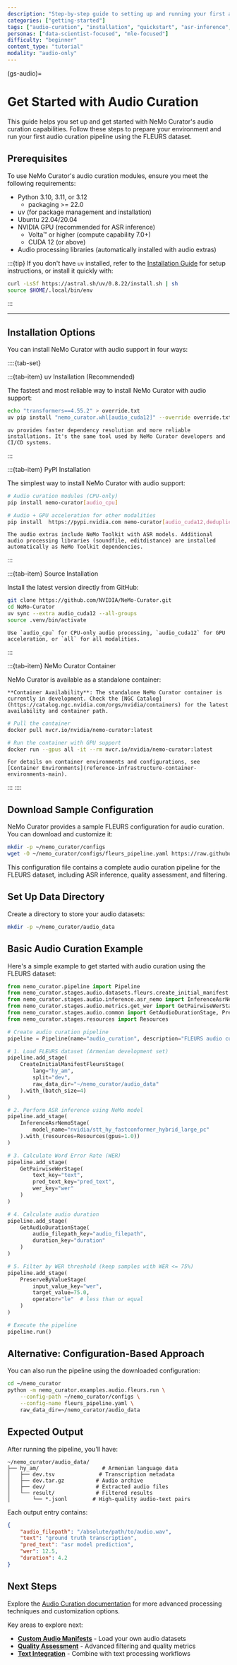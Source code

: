 ```yaml
---
description: "Step-by-step guide to setting up and running your first audio curation pipeline with NeMo Curator"
categories: ["getting-started"]
tags: ["audio-curation", "installation", "quickstart", "asr-inference", "quality-filtering", "nemo-toolkit"]
personas: ["data-scientist-focused", "mle-focused"]
difficulty: "beginner"
content_type: "tutorial"
modality: "audio-only"
---
```


(gs-audio)=

# Get Started with Audio Curation

This guide helps you set up and get started with NeMo Curator's audio curation capabilities. Follow these steps to prepare your environment and run your first audio curation pipeline using the FLEURS dataset.

## Prerequisites

To use NeMo Curator's audio curation modules, ensure you meet the following requirements:

* Python 3.10, 3.11, or 3.12
  * packaging >= 22.0
* uv (for package management and installation)
* Ubuntu 22.04/20.04
* NVIDIA GPU (recommended for ASR inference)
  * Volta™ or higher (compute capability 7.0+)
  * CUDA 12 (or above)
* Audio processing libraries (automatically installed with audio extras)


:::{tip}
If you don't have `uv` installed, refer to the [Installation Guide](../admin/installation.md) for setup instructions, or install it quickly with:

```bash
curl -LsSf https://astral.sh/uv/0.8.22/install.sh | sh
source $HOME/.local/bin/env
```

:::

---

## Installation Options

You can install NeMo Curator with audio support in four ways:

::::{tab-set}

:::{tab-item} uv Installation (Recommended)

The fastest and most reliable way to install NeMo Curator with audio support:

```bash
echo "transformers==4.55.2" > override.txt
uv pip install "nemo_curator.whl[audio_cuda12]" --override override.txt
```

```{note}
uv provides faster dependency resolution and more reliable installations. It's the same tool used by NeMo Curator developers and CI/CD systems.
```

:::

:::{tab-item} PyPI Installation

The simplest way to install NeMo Curator with audio support:

```bash
# Audio curation modules (CPU-only)
pip install nemo-curator[audio_cpu]

# Audio + GPU acceleration for other modalities
pip install  https://pypi.nvidia.com nemo-curator[audio_cuda12,deduplication_cuda12]
```

```{note}
The audio extras include NeMo Toolkit with ASR models. Additional audio processing libraries (soundfile, editdistance) are installed automatically as NeMo Toolkit dependencies.
```

:::

:::{tab-item} Source Installation

Install the latest version directly from GitHub:

```bash
git clone https://github.com/NVIDIA/NeMo-Curator.git
cd NeMo-Curator
uv sync --extra audio_cuda12 --all-groups
source .venv/bin/activate 
```

```{note}
Use `audio_cpu` for CPU-only audio processing, `audio_cuda12` for GPU acceleration, or `all` for all modalities.
```

:::

:::{tab-item} NeMo Curator Container

NeMo Curator is available as a standalone container:

```{warning}
**Container Availability**: The standalone NeMo Curator container is currently in development. Check the [NGC Catalog](https://catalog.ngc.nvidia.com/orgs/nvidia/containers) for the latest availability and container path.
```

```bash
# Pull the container
docker pull nvcr.io/nvidia/nemo-curator:latest

# Run the container with GPU support
docker run --gpus all -it --rm nvcr.io/nvidia/nemo-curator:latest
```

```{seealso}
For details on container environments and configurations, see [Container Environments](reference-infrastructure-container-environments-main).
```

:::
::::

## Download Sample Configuration

NeMo Curator provides a sample FLEURS configuration for audio curation. You can download and customize it:

```bash
mkdir -p ~/nemo_curator/configs
wget -O ~/nemo_curator/configs/fleurs_pipeline.yaml https://raw.githubusercontent.com/NVIDIA/NeMo-Curator/main/tutorials/audio/fleurs/pipeline.yaml
```

This configuration file contains a complete audio curation pipeline for the FLEURS dataset, including ASR inference, quality assessment, and filtering.

## Set Up Data Directory

Create a directory to store your audio datasets:

```bash
mkdir -p ~/nemo_curator/audio_data
```

## Basic Audio Curation Example

Here's a simple example to get started with audio curation using the FLEURS dataset:

```python
from nemo_curator.pipeline import Pipeline
from nemo_curator.stages.audio.datasets.fleurs.create_initial_manifest import CreateInitialManifestFleursStage
from nemo_curator.stages.audio.inference.asr_nemo import InferenceAsrNemoStage
from nemo_curator.stages.audio.metrics.get_wer import GetPairwiseWerStage
from nemo_curator.stages.audio.common import GetAudioDurationStage, PreserveByValueStage
from nemo_curator.stages.resources import Resources

# Create audio curation pipeline
pipeline = Pipeline(name="audio_curation", description="FLEURS audio curation with ASR and WER filtering")

# 1. Load FLEURS dataset (Armenian development set)
pipeline.add_stage(
    CreateInitialManifestFleursStage(
        lang="hy_am",
        split="dev", 
        raw_data_dir="~/nemo_curator/audio_data"
    ).with_(batch_size=4)
)

# 2. Perform ASR inference using NeMo model
pipeline.add_stage(
    InferenceAsrNemoStage(
        model_name="nvidia/stt_hy_fastconformer_hybrid_large_pc"
    ).with_(resources=Resources(gpus=1.0))
)

# 3. Calculate Word Error Rate (WER)
pipeline.add_stage(
    GetPairwiseWerStage(
        text_key="text",
        pred_text_key="pred_text", 
        wer_key="wer"
    )
)

# 4. Calculate audio duration
pipeline.add_stage(
    GetAudioDurationStage(
        audio_filepath_key="audio_filepath",
        duration_key="duration"
    )
)

# 5. Filter by WER threshold (keep samples with WER <= 75%)
pipeline.add_stage(
    PreserveByValueStage(
        input_value_key="wer",
        target_value=75.0,
        operator="le"  # less than or equal
    )
)

# Execute the pipeline
pipeline.run()
```

## Alternative: Configuration-Based Approach

You can also run the pipeline using the downloaded configuration:

```bash
cd ~/nemo_curator
python -m nemo_curator.examples.audio.fleurs.run \
    --config-path ~/nemo_curator/configs \
    --config-name fleurs_pipeline.yaml \
    raw_data_dir=~/nemo_curator/audio_data
```

## Expected Output

After running the pipeline, you'll have:

```text
~/nemo_curator/audio_data/
├── hy_am/                    # Armenian language data
│   ├── dev.tsv              # Transcription metadata
│   ├── dev.tar.gz          # Audio archive
│   ├── dev/                # Extracted audio files
│   └── result/             # Filtered results
│       └── *.jsonl        # High-quality audio-text pairs
```

Each output entry contains:

```json
{
    "audio_filepath": "/absolute/path/to/audio.wav",
    "text": "ground truth transcription",
    "pred_text": "asr model prediction", 
    "wer": 12.5,
    "duration": 4.2
}
```

## Next Steps

Explore the [Audio Curation documentation](audio-overview) for more advanced processing techniques and customization options.

Key areas to explore next:

* **[Custom Audio Manifests](../curate-audio/load-data/custom-manifests.md)** - Load your own audio datasets
* **[Quality Assessment](../curate-audio/process-data/quality-assessment/index.md)** - Advanced filtering and quality metrics
* **[Text Integration](../curate-audio/process-data/text-integration/index.md)** - Combine with text processing workflows  